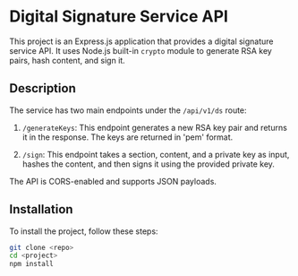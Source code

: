 # Digital Signature Service API

This project is an Express.js application that provides a digital signature service API. It uses Node.js built-in `crypto` module to generate RSA key pairs, hash content, and sign it.

## Description

The service has two main endpoints under the `/api/v1/ds` route:

1. `/generateKeys`: This endpoint generates a new RSA key pair and returns it in the response. The keys are returned in 'pem' format.

2. `/sign`: This endpoint takes a section, content, and a private key as input, hashes the content, and then signs it using the provided private key.

The API is CORS-enabled and supports JSON payloads.

## Installation

To install the project, follow these steps:

```bash
git clone <repo>
cd <project>
npm install
```
